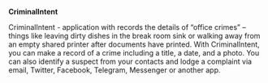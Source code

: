 <b>CriminalIntent</b>

CriminalIntent - application with records the details of “office crimes” – things like leaving dirty dishes in the break room sink or walking away from an empty shared printer after documents have printed. With CriminalIntent, you can make a record of a crime including a title, a date, and a photo. You can also identify a suspect from your contacts and lodge a complaint via email, Twitter, Facebook, Telegram, Messenger or another app.
